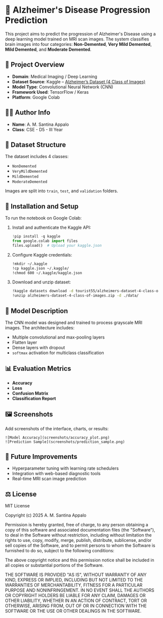 
# 🧠 Alzheimer's Disease Progression Prediction

This project aims to predict the progression of Alzheimer's Disease using a deep learning model trained on MRI scan images. The system classifies brain images into four categories: **Non-Demented**, **Very Mild Demented**, **Mild Demented**, and **Moderate Demented**.

## 📝 Project Overview

- **Domain**: Medical Imaging / Deep Learning
- **Dataset Source**: Kaggle – [Alzheimer’s Dataset (4 Class of Images)](https://www.kaggle.com/datasets/tourist55/alzheimers-dataset-4-class-of-images)
- **Model Type**: Convolutional Neural Network (CNN)
- **Framework Used**: TensorFlow / Keras
- **Platform**: Google Colab

## 👩‍💻 Author Info

- **Name**: A. M. Santina Appalo
- **Class**: CSE - D5 - III Year  

## 📁 Dataset Structure

The dataset includes 4 classes:
- `NonDemented`
- `VeryMildDemented`
- `MildDemented`
- `ModerateDemented`

Images are split into `train`, `test`, and `validation` folders.

## 🧪 Installation and Setup

To run the notebook on Google Colab:

1. Install and authenticate the Kaggle API:
   ```python
   !pip install -q kaggle
   from google.colab import files
   files.upload()  # Upload your kaggle.json
   ```

2. Configure Kaggle credentials:
   ```bash
   !mkdir ~/.kaggle
   !cp kaggle.json ~/.kaggle/
   !chmod 600 ~/.kaggle/kaggle.json
   ```

3. Download and unzip dataset:
   ```bash
   !kaggle datasets download -d tourist55/alzheimers-dataset-4-class-of-images
   !unzip alzheimers-dataset-4-class-of-images.zip -d ./data/
   ```

## 🧠 Model Description

The CNN model was designed and trained to process grayscale MRI images. The architecture includes:
- Multiple convolutional and max-pooling layers
- Flatten layer
- Dense layers with dropout
- `softmax` activation for multiclass classification

## 📊 Evaluation Metrics

- **Accuracy**
- **Loss**
- **Confusion Matrix**
- **Classification Report**


## 🖼 Screenshots

Add screenshots of the interface, charts, or results:
```
![Model Accuracy](screenshots/accuracy_plot.png)
![Prediction Sample](screenshots/prediction_sample.png)
```

## 🔮 Future Improvements

- Hyperparameter tuning with learning rate schedulers
- Integration with web-based diagnostic tools
- Real-time MRI scan image prediction

## ⚖️ License

MIT License

Copyright (c) 2025 A. M. Santina Appalo

Permission is hereby granted, free of charge, to any person obtaining a copy
of this software and associated documentation files (the "Software"), to deal
in the Software without restriction, including without limitation the rights
to use, copy, modify, merge, publish, distribute, sublicense, and/or sell
copies of the Software, and to permit persons to whom the Software is
furnished to do so, subject to the following conditions:

The above copyright notice and this permission notice shall be included in all
copies or substantial portions of the Software.

THE SOFTWARE IS PROVIDED "AS IS", WITHOUT WARRANTY OF ANY KIND, EXPRESS OR
IMPLIED, INCLUDING BUT NOT LIMITED TO THE WARRANTIES OF MERCHANTABILITY,
FITNESS FOR A PARTICULAR PURPOSE AND NONINFRINGEMENT. IN NO EVENT SHALL THE
AUTHORS OR COPYRIGHT HOLDERS BE LIABLE FOR ANY CLAIM, DAMAGES OR OTHER
LIABILITY, WHETHER IN AN ACTION OF CONTRACT, TORT OR OTHERWISE, ARISING FROM,
OUT OF OR IN CONNECTION WITH THE SOFTWARE OR THE USE OR OTHER DEALINGS IN THE
SOFTWARE.
